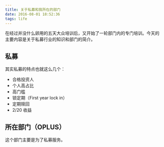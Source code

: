```yaml
---
title: 关于私募和我所在的部门
date: 2016-08-01 18:52:36
tags: life
---
```

在经过并没什么卵用的五天大众培训后，又开始了一轮部门内的专门培训。今天的主要内容是关于私募行业的知识和部门的简介。
<!--more-->
## 私募
其实私募的特点也就这么几个：
* 合格投资人
* 个人高占比
* 高门槛
* 锁定期（First year lock in）
* 定期赎回
* 2/20 收益

## 所在部门（OPLUS）
这个部门主要是为了私募服务。